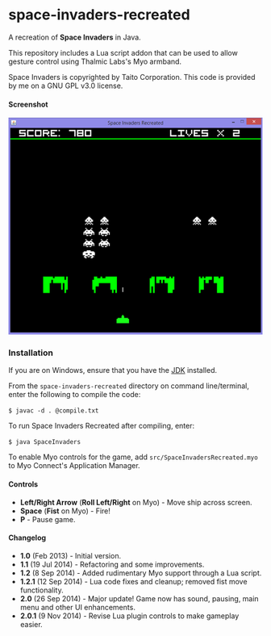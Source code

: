 space-invaders-recreated
========================

A recreation of **Space Invaders** in Java.

This repository includes a Lua script addon that can be used to allow gesture control using Thalmic Labs's Myo armband.

Space Invaders is copyrighted by Taito Corporation. This code is provided by me on a GNU GPL v3.0 license.

#### Screenshot

![Space Invaders Recreated](screenshot.png)

### Installation

If you are on Windows, ensure that you have the [JDK](http://www.oracle.com/technetwork/java/javase/downloads/jdk8-downloads-2133151.html) installed.

From the `space-invaders-recreated` directory on command line/terminal, enter the following to compile the code:

```$ javac -d . @compile.txt```

To run Space Invaders Recreated after compiling, enter:

```$ java SpaceInvaders```

To enable Myo controls for the game, add `src/SpaceInvadersRecreated.myo` to Myo Connect's Application Manager.

#### Controls

* **Left/Right Arrow** (**Roll Left/Right** on Myo) - Move ship across screen.
* **Space** (**Fist** on Myo) - Fire!
* **P** - Pause game.

#### Changelog
* **1.0** (Feb 2013) - Initial version.
* **1.1** (19 Jul 2014) - Refactoring and some improvements.
* **1.2** (8 Sep 2014) - Added rudimentary Myo support through a Lua script.
* **1.2.1** (12 Sep 2014) - Lua code fixes and cleanup; removed fist move functionality.
* **2.0** (26 Sep 2014) - Major update! Game now has sound, pausing, main menu and other UI enhancements.
* **2.0.1** (9 Nov 2014) - Revise Lua plugin controls to make gameplay easier.